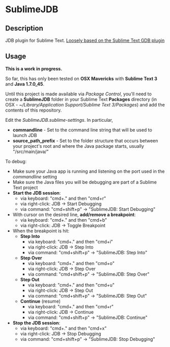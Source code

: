 # SublimeJDB #

## Description ##
JDB plugin for Sublime Text. [Loosely based on the Sublime Text GDB plugin](https://github.com/quarnster/SublimeGDB)

## Usage ##
**This is a work in progress.**

So far, this has only been tested on **OSX Mavericks** with **Sublime Text 3** and **Java 1.7.0_45**.

Until this project is made available via *Package Control*, you'll need to create a **SublimeJDB** folder in your
Sublime Text **Packages** directory (in OSX - *~/Library/Application Support/Sublime Text 3/Packages*) and add the
contents of this repository.

Edit the *SublimeJDB.sublime-settings*.  In particular,

- **commandline** - Set to the command line string that will be used to launch JDB
- **source_path_prefix** - Set to the folder structure that occurs between your project's root and where the Java package starts, usually "/src/main/java/"

To debug:

- Make sure your Java app is running and listening on the port used in the *commandline* setting
- Make sure the Java files you will be debugging are part of a Sublime Text project
- **Start the JDB session**:
  - via keyboard: "cmd+." and then "cmd+r"
  - via right-click: JDB -> Start Debugging
  - via command: "cmd+shift+p" -> "SublimeJDB: Start Debugging"
- With cursor on the desired line, **add/remove a breakpoint**:
  - via keyboard: "cmd+." and then "cmd+b"
  - via right-click: JDB -> Toggle Breakpoint
- When the breakpoint is hit:
  - **Step Into**
    - via keyboard: "cmd+." and then "cmd+i"
    - via right-click: JDB -> Step Into
    - via command: "cmd+shift+p" -> "SublimeJDB: Step Into"
  - **Step Over**
    - via keyboard: "cmd+." and then "cmd+o"
    - via right-click: JDB -> Step Over
    - via command: "cmd+shift+p" -> "SublimeJDB: Step Over"
  - **Step Out**
    - via keyboard: "cmd+." and then "cmd+u"
    - via right-click: JDB -> Step Out
    - via command: "cmd+shift+p" -> "SublimeJDB: Step Out"
  - **Continue** (resume)
    - via keyboard: "cmd+." and then "cmd+r"
    - via right-click: JDB -> Continue
    - via command: "cmd+shift+p" -> "SublimeJDB: Continue"
- **Stop the JDB session**:
  - via keyboard: "cmd+." and then "cmd+x"
  - via right-click: JDB -> Stop Debugging
  - via command: "cmd+shift+p" -> "SublimeJDB: Stop Debugging"